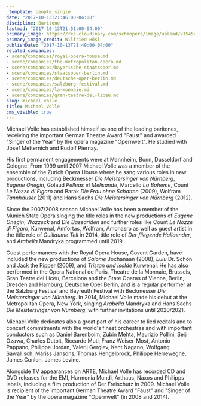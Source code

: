 ```yaml
---
_template: people_single
date: "2017-10-13T21:46:00-04:00"
discipline: Baritone
lastmod: "2017-10-13T21:51:00-04:00"
primary_image: https://res.cloudinary.com/schmopera/image/upload/v1545409169/media/webhook-uploads/1507945589834/Volle_Photographer_credit_-_Wilfried_Hsl.jpg.jpg
primary_image_credit: Wilfried Hösl
publishDate: "2017-10-13T21:49:00-04:00"
related_companies:
- scene/companies/royal-opera-house.md
- scene/companies/the-metropolitan-opera.md
- scene/companies/bayerische-staatsoper.md
- scene/companies/staatsoper-berlin.md
- scene/companies/deutsche-oper-berlin.md
- scene/companies/salzburg-festival.md
- scene/companies/la-monnaie.md
- scene/companies/gran-teatre-del-liceu.md
slug: michael-volle
title: Michael Volle
cms_visible: true
---
```


Michael Voile has established himself as one of the leading baritones, receiving the important German Theatre Award "Faust" and awarded "Singer of the Year" by the opera magazine "Opernwelt". He studied with Josef Metternich and Rudolf Piernay. 

His first permanent engagements were at Mannheim, Bonn, Dusseldorf and Cologne. From 1999 until 2007 Michael Volle was a member of the ensemble of the Zurich Opera House where he sang various roles in new productions, including Beckmesser *Die Meistersinger von Nürnberg*, *Eugene Onegin*, Golaud *Pelleas et Melisande*, Marcello *La Boheme*, Count *Le Nozze di Figaro* and Barak *Die Frau ohne Schatten* (2009), Wolfram *Tannhäuser* (2011) and Hans Sachs *Die Meistersinger von Nürnberg* (2012). 

Since the 2007/2008 season Michael Volle has been a member of the Munich State Opera singing the title roles in the new productions of *Eugene Onegin*, *Wozzeck* and *Die Bassariden* and further roles like Count *Le Nozze di Figaro*, Kurwenal, Amfortas, Wolfram, Amonasro as well as guest artist in the title role of *Guillaume Tell* in 2014, title role of *Der fliegende Hollaender*, and *Arabella* Mandryka programmed until 2019. 

Guest performances with the Royal Opera House, Covent Garden, have included the new productions of *Salome* Jochanaan (2008), *Lulu* Dr. Schön and Jack the Ripper (2009), and *Tristan and Isolde* Kurwenal. He has also performed in the Opera National de Paris, Theatre de la Monnaie, Brussels, Gran Teatre del Liceu, Barcelona and the State Operas of Vienna, Berlin, Dresden and Hamburg, Deutsche Oper Berlin, and is a regular performer at the Salzburg Festival and Bayreuth Festival with Beckmesser *Die Meistersinger von Nürnberg*. In 2014, Michael Volle made his debut at the Metropolitan Opera, New York, singing *Arabella* Mandryka and Hans Sachs *Die Meistersinger von Nürnberg*, with further invitations until 2020/2021. 

Michael Volle dedicates also a great part of his career to lied recitals and to concert commitments with the world's finest orchestras and with important conductors such as Daniel Barenboim, Zubin Mehta, Maurizio Pollini, Seiji Ozawa, Charles Dutoit, Riccardo Muti, Franz Weiser-Most, Antonio Pappano, Philippe Jordan, Valerij Gergiev, Kent Nagano, Wolfgang Sawallisch, Mariss Jansons, Thomas Hengelbrock, Philippe Herreweghe, James Conlon, James Levine. 

Alongside TV appearances on ARTE, Michael Volle has recorded CD and DVD releases for the EMI, Harmonia Mundi, Arthaus, Naxos and Philipps labels, including a film production of Der Freischutz in 2009. Michael Volle is recipient of the important German Theatre Award "Faust" and "Singer of the Year" by the opera magazine "Opernwelt" (in 2008 and 2014). 
